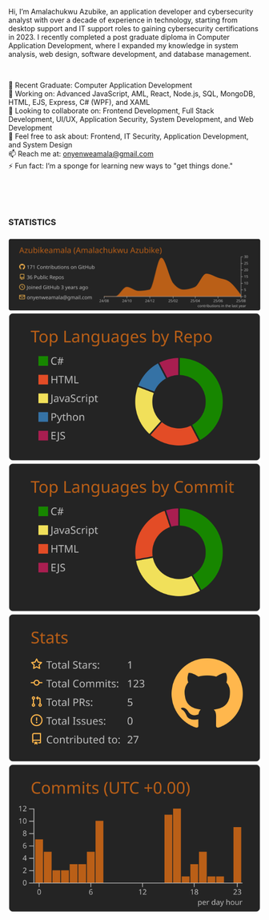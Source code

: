Hi, I’m Amalachukwu Azubike, an application developer and cybersecurity analyst with over a decade of experience in technology, starting from desktop support and IT support roles to gaining cybersecurity certifications in 2023. I recently completed a post graduate diploma in Computer Application Development, where I expanded my knowledge in system analysis, web design, software development, and database management.

<br>

🔭 Recent Graduate: Computer Application Development  
🌱 Working on: Advanced JavaScript, AML, React, Node.js, SQL, MongoDB, HTML, EJS, Express, C# (WPF), and XAML  
👯 Looking to collaborate on: Frontend Development, Full Stack Development, UI/UX, Application Security, System Development, and Web Development  
💬 Feel free to ask about: Frontend, IT Security, Application Development, and System Design  
📫 Reach me at: onyenweamala@gmail.com  
⚡ Fun fact: I’m a sponge for learning new ways to "get things done."

<br>
<br>
<br>
<h3>STATISTICS<h3>

[![](https://raw.githubusercontent.com/Azubikeamala/azubikeamala/master/profile-summary-card-output/darcula/0-profile-details.svg)](https://github.com/vn7n24fzkq/github-profile-summary-cards)
[![](https://raw.githubusercontent.com/Azubikeamala/azubikeamala/master/profile-summary-card-output/darcula/1-repos-per-language.svg)](https://github.com/vn7n24fzkq/github-profile-summary-cards) [![](https://raw.githubusercontent.com/Azubikeamala/azubikeamala/master/profile-summary-card-output/darcula/2-most-commit-language.svg)](https://github.com/vn7n24fzkq/github-profile-summary-cards)
[![](https://raw.githubusercontent.com/Azubikeamala/azubikeamala/master/profile-summary-card-output/darcula/3-stats.svg)](https://github.com/vn7n24fzkq/github-profile-summary-cards) [![](https://raw.githubusercontent.com/Azubikeamala/azubikeamala/master/profile-summary-card-output/darcula/4-productive-time.svg)](https://github.com/vn7n24fzkq/github-profile-summary-cards)

